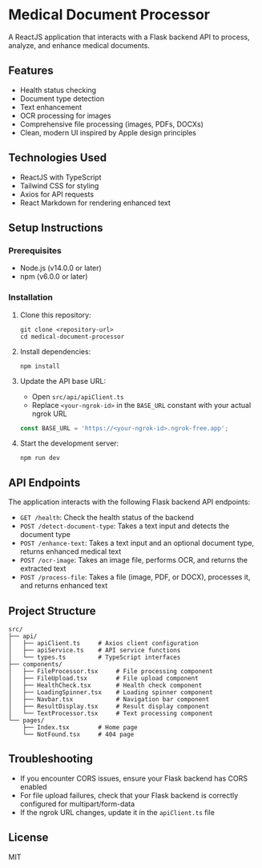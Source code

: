
# Medical Document Processor

A ReactJS application that interacts with a Flask backend API to process, analyze, and enhance medical documents.

## Features

- Health status checking
- Document type detection
- Text enhancement
- OCR processing for images
- Comprehensive file processing (images, PDFs, DOCXs)
- Clean, modern UI inspired by Apple design principles

## Technologies Used

- ReactJS with TypeScript
- Tailwind CSS for styling
- Axios for API requests
- React Markdown for rendering enhanced text

## Setup Instructions

### Prerequisites

- Node.js (v14.0.0 or later)
- npm (v6.0.0 or later)

### Installation

1. Clone this repository:
   ```
   git clone <repository-url>
   cd medical-document-processor
   ```

2. Install dependencies:
   ```
   npm install
   ```

3. Update the API base URL:
   - Open `src/api/apiClient.ts`
   - Replace `<your-ngrok-id>` in the `BASE_URL` constant with your actual ngrok URL
   ```typescript
   const BASE_URL = 'https://<your-ngrok-id>.ngrok-free.app';
   ```

4. Start the development server:
   ```
   npm run dev
   ```

## API Endpoints

The application interacts with the following Flask backend API endpoints:

- `GET /health`: Check the health status of the backend
- `POST /detect-document-type`: Takes a text input and detects the document type
- `POST /enhance-text`: Takes a text input and an optional document type, returns enhanced medical text
- `POST /ocr-image`: Takes an image file, performs OCR, and returns the extracted text
- `POST /process-file`: Takes a file (image, PDF, or DOCX), processes it, and returns enhanced text

## Project Structure

```
src/
├── api/
│   ├── apiClient.ts     # Axios client configuration
│   ├── apiService.ts    # API service functions
│   └── types.ts         # TypeScript interfaces
├── components/
│   ├── FileProcessor.tsx     # File processing component
│   ├── FileUpload.tsx        # File upload component
│   ├── HealthCheck.tsx       # Health check component
│   ├── LoadingSpinner.tsx    # Loading spinner component
│   ├── Navbar.tsx            # Navigation bar component
│   ├── ResultDisplay.tsx     # Result display component
│   └── TextProcessor.tsx     # Text processing component
└── pages/
    ├── Index.tsx        # Home page
    └── NotFound.tsx     # 404 page
```

## Troubleshooting

- If you encounter CORS issues, ensure your Flask backend has CORS enabled
- For file upload failures, check that your Flask backend is correctly configured for multipart/form-data
- If the ngrok URL changes, update it in the `apiClient.ts` file

## License

MIT
